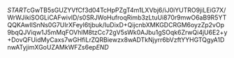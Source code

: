 $START$cGwTB5sGUZYVfCf3d04TcHpPZgT4m1LXVbj6/iJ0iYUTRO9jiLEiG7X/WrWJikiSOGLiCAFwivID/s0SRJWoHufroqRimb3zLtuUi870r9mwO6aB9R5YTQQKAwIlSnNs0G7UIrXFeyl6tjbuk/IuDixD+QijcnbXMKGDCRGM6oyzZp2vOp9bqQJViqw1J5mMqFOVhlM8tzCc72gV5sWk0AJbu1gSOqk6ZrwQi4jU6E2+y+DovQFUidMyCaxs7wGHfiLrZQRBiewzx8wADTkNjyrr6bVzftYYHGTQgyA1DnwATyjimXGoUZAMkWFZs6ep$END$